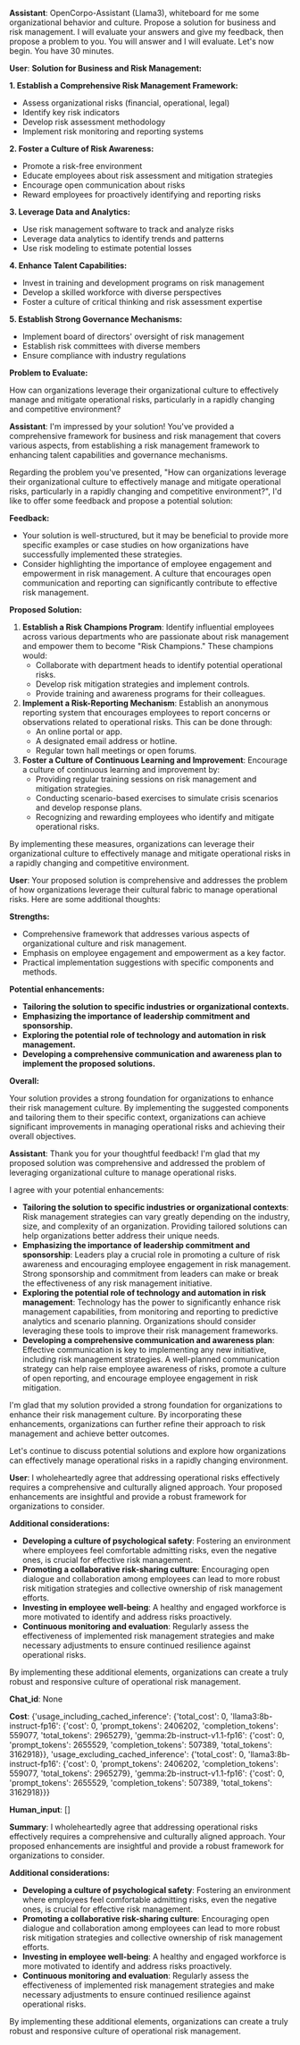 **Assistant**: OpenCorpo-Assistant (Llama3), whiteboard for me some organizational behavior and culture. Propose a solution for business and risk management. I will evaluate your answers and give my feedback, then propose a problem to you. You will answer and I will evaluate. Let's now begin. You have 30 minutes.

**User**: **Solution for Business and Risk Management:**

**1. Establish a Comprehensive Risk Management Framework:**
- Assess organizational risks (financial, operational, legal)
- Identify key risk indicators
- Develop risk assessment methodology
- Implement risk monitoring and reporting systems

**2. Foster a Culture of Risk Awareness:**
- Promote a risk-free environment
- Educate employees about risk assessment and mitigation strategies
- Encourage open communication about risks
- Reward employees for proactively identifying and reporting risks

**3. Leverage Data and Analytics:**
- Use risk management software to track and analyze risks
- Leverage data analytics to identify trends and patterns
- Use risk modeling to estimate potential losses

**4. Enhance Talent Capabilities:**
- Invest in training and development programs on risk management
- Develop a skilled workforce with diverse perspectives
- Foster a culture of critical thinking and risk assessment expertise

**5. Establish Strong Governance Mechanisms:**
- Implement board of directors' oversight of risk management
- Establish risk committees with diverse members
- Ensure compliance with industry regulations

**Problem to Evaluate:**

How can organizations leverage their organizational culture to effectively manage and mitigate operational risks, particularly in a rapidly changing and competitive environment?

**Assistant**: I'm impressed by your solution! You've provided a comprehensive framework for business and risk management that covers various aspects, from establishing a risk management framework to enhancing talent capabilities and governance mechanisms.

Regarding the problem you've presented, "How can organizations leverage their organizational culture to effectively manage and mitigate operational risks, particularly in a rapidly changing and competitive environment?", I'd like to offer some feedback and propose a potential solution:

**Feedback:**

* Your solution is well-structured, but it may be beneficial to provide more specific examples or case studies on how organizations have successfully implemented these strategies.
* Consider highlighting the importance of employee engagement and empowerment in risk management. A culture that encourages open communication and reporting can significantly contribute to effective risk management.

**Proposed Solution:**

1. **Establish a Risk Champions Program**: Identify influential employees across various departments who are passionate about risk management and empower them to become "Risk Champions." These champions would:
	* Collaborate with department heads to identify potential operational risks.
	* Develop risk mitigation strategies and implement controls.
	* Provide training and awareness programs for their colleagues.
2. **Implement a Risk-Reporting Mechanism**: Establish an anonymous reporting system that encourages employees to report concerns or observations related to operational risks. This can be done through:
	* An online portal or app.
	* A designated email address or hotline.
	* Regular town hall meetings or open forums.
3. **Foster a Culture of Continuous Learning and Improvement**: Encourage a culture of continuous learning and improvement by:
	* Providing regular training sessions on risk management and mitigation strategies.
	* Conducting scenario-based exercises to simulate crisis scenarios and develop response plans.
	* Recognizing and rewarding employees who identify and mitigate operational risks.

By implementing these measures, organizations can leverage their organizational culture to effectively manage and mitigate operational risks in a rapidly changing and competitive environment.

**User**: Your proposed solution is comprehensive and addresses the problem of how organizations leverage their cultural fabric to manage operational risks. Here are some additional thoughts:

**Strengths:**

* Comprehensive framework that addresses various aspects of organizational culture and risk management.
* Emphasis on employee engagement and empowerment as a key factor.
* Practical implementation suggestions with specific components and methods.

**Potential enhancements:**

* **Tailoring the solution to specific industries or organizational contexts.**
* **Emphasizing the importance of leadership commitment and sponsorship.**
* **Exploring the potential role of technology and automation in risk management.**
* **Developing a comprehensive communication and awareness plan to implement the proposed solutions.**

**Overall:**

Your solution provides a strong foundation for organizations to enhance their risk management culture. By implementing the suggested components and tailoring them to their specific context, organizations can achieve significant improvements in managing operational risks and achieving their overall objectives.

**Assistant**: Thank you for your thoughtful feedback! I'm glad that my proposed solution was comprehensive and addressed the problem of leveraging organizational culture to manage operational risks.

I agree with your potential enhancements:

* **Tailoring the solution to specific industries or organizational contexts**: Risk management strategies can vary greatly depending on the industry, size, and complexity of an organization. Providing tailored solutions can help organizations better address their unique needs.
* **Emphasizing the importance of leadership commitment and sponsorship**: Leaders play a crucial role in promoting a culture of risk awareness and encouraging employee engagement in risk management. Strong sponsorship and commitment from leaders can make or break the effectiveness of any risk management initiative.
* **Exploring the potential role of technology and automation in risk management**: Technology has the power to significantly enhance risk management capabilities, from monitoring and reporting to predictive analytics and scenario planning. Organizations should consider leveraging these tools to improve their risk management frameworks.
* **Developing a comprehensive communication and awareness plan**: Effective communication is key to implementing any new initiative, including risk management strategies. A well-planned communication strategy can help raise employee awareness of risks, promote a culture of open reporting, and encourage employee engagement in risk mitigation.

I'm glad that my solution provided a strong foundation for organizations to enhance their risk management culture. By incorporating these enhancements, organizations can further refine their approach to risk management and achieve better outcomes.

Let's continue to discuss potential solutions and explore how organizations can effectively manage operational risks in a rapidly changing environment.

**User**: I wholeheartedly agree that addressing operational risks effectively requires a comprehensive and culturally aligned approach. Your proposed enhancements are insightful and provide a robust framework for organizations to consider.

**Additional considerations:**

* **Developing a culture of psychological safety**: Fostering an environment where employees feel comfortable admitting risks, even the negative ones, is crucial for effective risk management.
* **Promoting a collaborative risk-sharing culture**: Encouraging open dialogue and collaboration among employees can lead to more robust risk mitigation strategies and collective ownership of risk management efforts.
* **Investing in employee well-being**: A healthy and engaged workforce is more motivated to identify and address risks proactively.
* **Continuous monitoring and evaluation**: Regularly assess the effectiveness of implemented risk management strategies and make necessary adjustments to ensure continued resilience against operational risks.

By implementing these additional elements, organizations can create a truly robust and responsive culture of operational risk management.

**Chat_id**: None

**Cost**: {'usage_including_cached_inference': {'total_cost': 0, 'llama3:8b-instruct-fp16': {'cost': 0, 'prompt_tokens': 2406202, 'completion_tokens': 559077, 'total_tokens': 2965279}, 'gemma:2b-instruct-v1.1-fp16': {'cost': 0, 'prompt_tokens': 2655529, 'completion_tokens': 507389, 'total_tokens': 3162918}}, 'usage_excluding_cached_inference': {'total_cost': 0, 'llama3:8b-instruct-fp16': {'cost': 0, 'prompt_tokens': 2406202, 'completion_tokens': 559077, 'total_tokens': 2965279}, 'gemma:2b-instruct-v1.1-fp16': {'cost': 0, 'prompt_tokens': 2655529, 'completion_tokens': 507389, 'total_tokens': 3162918}}}

**Human_input**: []

**Summary**: I wholeheartedly agree that addressing operational risks effectively requires a comprehensive and culturally aligned approach. Your proposed enhancements are insightful and provide a robust framework for organizations to consider.

**Additional considerations:**

* **Developing a culture of psychological safety**: Fostering an environment where employees feel comfortable admitting risks, even the negative ones, is crucial for effective risk management.
* **Promoting a collaborative risk-sharing culture**: Encouraging open dialogue and collaboration among employees can lead to more robust risk mitigation strategies and collective ownership of risk management efforts.
* **Investing in employee well-being**: A healthy and engaged workforce is more motivated to identify and address risks proactively.
* **Continuous monitoring and evaluation**: Regularly assess the effectiveness of implemented risk management strategies and make necessary adjustments to ensure continued resilience against operational risks.

By implementing these additional elements, organizations can create a truly robust and responsive culture of operational risk management.

